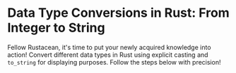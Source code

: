 # Data Type Conversions in Rust: From Integer to String

Fellow Rustacean, it's time to put your newly acquired knowledge into action! Convert different data types in Rust using explicit casting and `to_string` for displaying purposes. Follow the steps below with precision!
